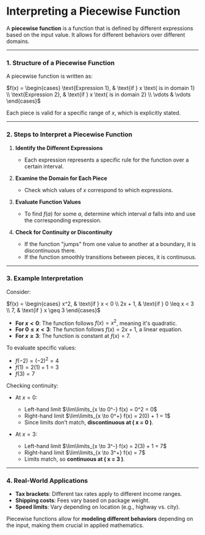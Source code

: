 # **Interpreting a Piecewise Function**

A **piecewise function** is a function that is defined by different expressions based on the input value. 
It allows for different behaviors over different domains. 

---

### **1. Structure of a Piecewise Function**
A piecewise function is written as:

$`f(x) = \begin{cases} \text{Expression 1}, & \text{if } x \text{ is in domain 1} \\ \text{Expression 2}, & \text{if } x \text{ is in domain 2} \\ \vdots & \vdots \end{cases}`$

Each piece is valid for a specific range of $x$, which is explicitly stated.

---

### **2. Steps to Interpret a Piecewise Function**
1. **Identify the Different Expressions**  
   - Each expression represents a specific rule for the function over a certain interval.

2. **Examine the Domain for Each Piece**  
   - Check which values of $x$ correspond to which expressions.

3. **Evaluate Function Values**  
   - To find $f(a)$ for some $a$, determine which interval $a$ falls into and use the corresponding expression.

4. **Check for Continuity or Discontinuity**  
   - If the function "jumps" from one value to another at a boundary, it is discontinuous there.
   - If the function smoothly transitions between pieces, it is continuous.

---

### **3. Example Interpretation**
Consider:

$`f(x) = \begin{cases}  x^2, & \text{if } x < 0 \\ 2x + 1, & \text{if } 0 \leq x < 3 \\ 7, & \text{if } x \geq 3 \end{cases}`$

- **For $`x < 0`$**: The function follows $`f(x) = x^2`$, meaning it's quadratic.  
- **For $`0 \leq x < 3`$**: The function follows $`f(x) = 2x + 1`$, a linear equation.  
- **For $`x \geq 3`$**: The function is constant at $`f(x) = 7`$.  

To evaluate specific values:
- $`f(-2) = (-2)^2 = 4`$
- $`f(1) = 2(1) + 1 = 3`$
- $`f(3) = 7`$

Checking continuity:
- At $`x = 0`$:  
  - Left-hand limit $`\lim\limits_{x \to 0^-} f(x) = 0^2 = 0`$
  - Right-hand limit $`\lim\limits_{x \to 0^+} f(x) = 2(0) + 1 = 1`$
  - Since limits don’t match, **discontinuous at \( x = 0 \)**.

- At $`x = 3`$:  
  - Left-hand limit $`\lim\limits_{x \to 3^-} f(x) = 2(3) + 1 = 7`$  
  - Right-hand limit $`\lim\limits_{x \to 3^+} f(x) = 7`$ 
  - Limits match, so **continuous at \( x = 3 \)**.

---

### **4. Real-World Applications**
- **Tax brackets**: Different tax rates apply to different income ranges.  
- **Shipping costs**: Fees vary based on package weight.  
- **Speed limits**: Vary depending on location (e.g., highway vs. city).  

Piecewise functions allow for **modeling different behaviors** depending on the input, making them crucial in applied mathematics.